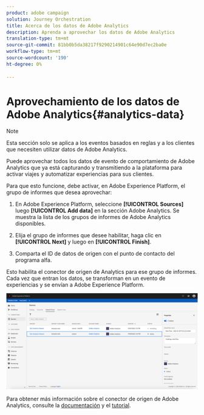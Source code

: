 ```yaml
---
product: adobe campaign
solution: Journey Orchestration
title: Acerca de los datos de Adobe Analytics
description: Aprenda a aprovechar los datos de Adobe Analytics
translation-type: tm+mt
source-git-commit: 81bb0b5da38217f9290214901c64e90d7ec2ba0e
workflow-type: tm+mt
source-wordcount: '190'
ht-degree: 0%

---
```



# Aprovechamiento de los datos de Adobe Analytics{#analytics-data}

>[!NOTE]
>
>Esta sección solo se aplica a los eventos basados en reglas y a los clientes que necesiten utilizar datos de Adobe Analytics.

Puede aprovechar todos los datos de evento de comportamiento de Adobe Analytics que ya está capturando y transmitiendo a la plataforma para activar viajes y automatizar experiencias para sus clientes.

Para que esto funcione, debe activar, en Adobe Experience Platform, el grupo de informes que desea aprovechar:

1. En Adobe Experience Platform, seleccione **[!UICONTROL Sources]** luego **[!UICONTROL Add data]** en la sección Adobe Analytics. Se muestra la lista de los grupos de informes de Adobe Analytics disponibles.

1. Elija el grupo de informes que desee habilitar, haga clic en **[!UICONTROL Next]** y luego en **[!UICONTROL Finish]**.

1. Comparta el ID de datos de origen con el punto de contacto del programa alfa.

Esto habilita el conector de origen de Analytics para ese grupo de informes. Cada vez que entran los datos, se transforman en un evento de experiencias y se envían a Adobe Experience Platform.

![](../assets/alpha-event9.png)

Para obtener más información sobre el conector de origen de Adobe Analytics, consulte la [documentación](https://docs.adobe.com/help/en/experience-platform/sources/connectors/adobe-applications/analytics.html) y el [tutorial](https://docs.adobe.com/content/help/en/experience-platform/sources/ui-tutorials/create/adobe-applications/analytics.html).
